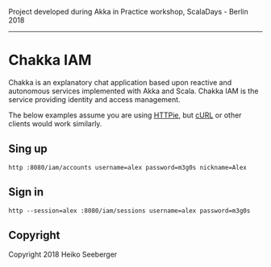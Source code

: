 Project developed during Akka in Practice workshop, ScalaDays - Berlin 2018

---

# Chakka IAM #

Chakka is an explanatory chat application based upon reactive and autonomous services implemented
with Akka and Scala. Chakka IAM is the service providing identity and access management.

The below examples assume you are using [HTTPie](https://httpie.org), but
[cURL](https://curl.haxx.se) or other clients would work similarly.

## Sing up ##

```text
http :8080/iam/accounts username=alex password=m3g0s nickname=Alex
```

## Sign in ##

```text
http --session=alex :8080/iam/sessions username=alex password=m3g0s
```

## Copyright ##

Copyright 2018 Heiko Seeberger
